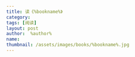 ```yaml
---
title: 读《%bookname%》 
category:  
tags: [阅读]  
layout: post  
author:  %author%
name: 
thumbnail: /assets/images/books/%bookname%.jpg
---
```




